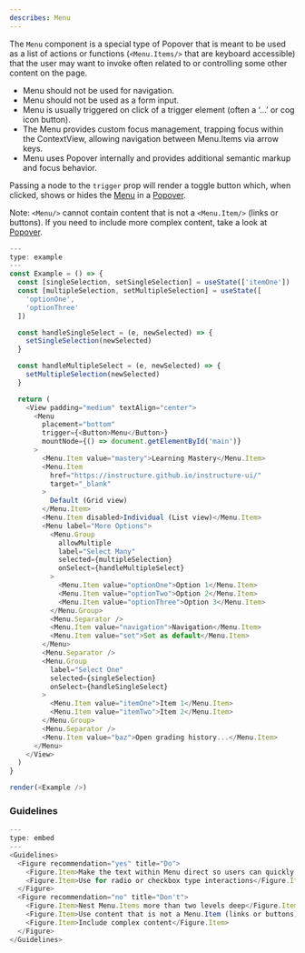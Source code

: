 ```yaml
---
describes: Menu
---
```


The `Menu` component is a special type of Popover that is meant to be used as a list of actions or functions (`<Menu.Items/>` that are keyboard accessible) that the user may want to invoke often related to or controlling some other content on the page.

- Menu should not be used for navigation.
- Menu should not be used as a form input.
- Menu is usually triggered on click of a trigger element (often a ‘...’ or cog icon button).
- The Menu provides custom focus management, trapping focus within the ContextView, allowing navigation between Menu.Items via arrow keys.
- Menu uses Popover internally and provides additional semantic markup and focus behavior.

Passing a node to the `trigger` prop will render a toggle button which, when clicked, shows or hides
the [Menu](Menu) in a [Popover](Popover).

Note: `<Menu/>` cannot contain content that is not a `<Menu.Item/>` (links or buttons). If
you need to include more complex content, take a look at [Popover](Popover).

```js
---
type: example
---
const Example = () => {
  const [singleSelection, setSingleSelection] = useState(['itemOne'])
  const [multipleSelection, setMultipleSelection] = useState([
    'optionOne',
    'optionThree'
  ])

  const handleSingleSelect = (e, newSelected) => {
    setSingleSelection(newSelected)
  }

  const handleMultipleSelect = (e, newSelected) => {
    setMultipleSelection(newSelected)
  }

  return (
    <View padding="medium" textAlign="center">
      <Menu
        placement="bottom"
        trigger={<Button>Menu</Button>}
        mountNode={() => document.getElementById('main')}
      >
        <Menu.Item value="mastery">Learning Mastery</Menu.Item>
        <Menu.Item
          href="https://instructure.github.io/instructure-ui/"
          target="_blank"
        >
          Default (Grid view)
        </Menu.Item>
        <Menu.Item disabled>Individual (List view)</Menu.Item>
        <Menu label="More Options">
          <Menu.Group
            allowMultiple
            label="Select Many"
            selected={multipleSelection}
            onSelect={handleMultipleSelect}
          >
            <Menu.Item value="optionOne">Option 1</Menu.Item>
            <Menu.Item value="optionTwo">Option 2</Menu.Item>
            <Menu.Item value="optionThree">Option 3</Menu.Item>
          </Menu.Group>
          <Menu.Separator />
          <Menu.Item value="navigation">Navigation</Menu.Item>
          <Menu.Item value="set">Set as default</Menu.Item>
        </Menu>
        <Menu.Separator />
        <Menu.Group
          label="Select One"
          selected={singleSelection}
          onSelect={handleSingleSelect}
        >
          <Menu.Item value="itemOne">Item 1</Menu.Item>
          <Menu.Item value="itemTwo">Item 2</Menu.Item>
        </Menu.Group>
        <Menu.Separator />
        <Menu.Item value="baz">Open grading history...</Menu.Item>
      </Menu>
    </View>
  )
}

render(<Example />)
```

### Guidelines

```js
---
type: embed
---
<Guidelines>
  <Figure recommendation="yes" title="Do">
    <Figure.Item>Make the text within Menu direct so users can quickly decide on an action</Figure.Item>
    <Figure.Item>Use for radio or checkbox type interactions</Figure.Item>
  </Figure>
  <Figure recommendation="no" title="Don't">
    <Figure.Item>Nest Menu.Items more than two levels deep</Figure.Item>
    <Figure.Item>Use content that is not a Menu.Item (links or buttons)</Figure.Item>
    <Figure.Item>Include complex content</Figure.Item>
  </Figure>
</Guidelines>
```
